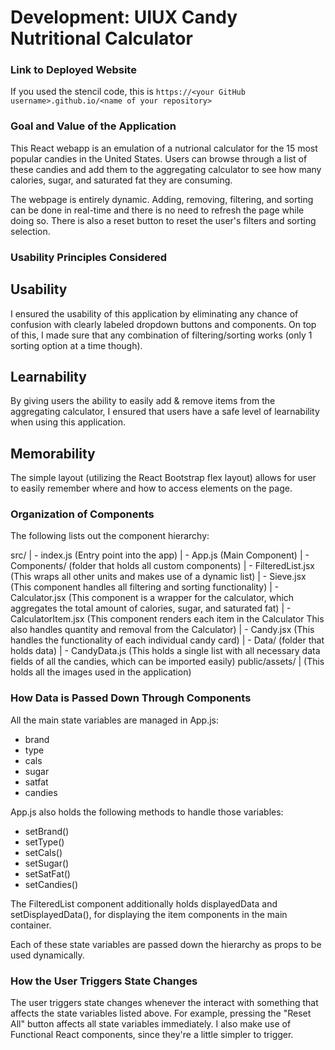 # Development: UIUX Candy Nutritional Calculator

### Link to Deployed Website

If you used the stencil code, this is `https://<your GitHub username>.github.io/<name of your repository>`

### Goal and Value of the Application

This React webapp is an emulation of a nutrional calculator for the 15 most popular candies in the United States. Users can browse through a list of these candies and add them to the aggregating calculator to see how many calories, sugar, and saturated fat they are consuming.

The webpage is entirely dynamic. Adding, removing, filtering, and sorting can be done in real-time and there is no need to refresh the page while doing so. There is also a reset button to reset the user's filters and sorting selection.

### Usability Principles Considered

## Usability

I ensured the usability of this application by eliminating any chance of confusion with clearly labeled dropdown buttons and components. On top of this, I made sure that any combination of filtering/sorting works (only 1 sorting option at a time though).

## Learnability

By giving users the ability to easily add & remove items from the aggregating calculator, I ensured that users have a safe level of learnability when using this application.

## Memorability

The simple layout (utilizing the React Bootstrap flex layout) allows for user to easily remember where and how to access elements on the page.

### Organization of Components

The following lists out the component hierarchy:

src/
| - index.js (Entry point into the app)
| - App.js (Main Component)
| - Components/ (folder that holds all custom components)
|   - FilteredList.jsx (This wraps all other units and makes
use of a dynamic list)
|   - Sieve.jsx (This component handles all filtering and sorting
functionality)
|   - Calculator.jsx (This component is a wrapper for the calculator,
which aggregates the total amount of calories, sugar, and saturated fat)
|   - CalculatorItem.jsx (This component renders each item in the Calculator
This also handles quantity and removal from the Calculator)
|   - Candy.jsx (This handles the functionality of each individual candy card)
| - Data/ (folder that holds data)
|   - CandyData.js (This holds a single list with all necessary data
fields of all the candies, which can be imported easily)
public/assets/
| (This holds all the images used in the application)

### How Data is Passed Down Through Components
All the main state variables are managed in App.js:

- brand
- type
- cals
- sugar
- satfat
- candies

App.js also holds the following methods to handle those variables:

- setBrand()
- setType()
- setCals()
- setSugar()
- setSatFat()
- setCandies()

The FilteredList component additionally holds displayedData and setDisplayedData(), for displaying the item components in the main container.

Each of these state variables are passed down the hierarchy as props to be used dynamically.

### How the User Triggers State Changes
The user triggers state changes whenever the interact with something that affects the state variables listed above. For example, pressing the "Reset All" button affects all state variables immediately. I also make use of Functional React components, since they're a little simpler to trigger.
